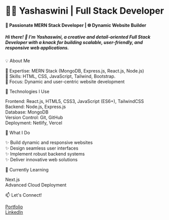 # 👩‍💻 Yashaswini | Full Stack Developer
#### 🚀 Passionate MERN Stack Developer | 🌐 Dynamic Website Builder

##### Hi there! 👋 I'm Yashaswini, a creative and detail-oriented Full Stack Developer with a knack for building scalable, user-friendly, and responsive web applications.

💡 About Me
<br>

🌟 Expertise: MERN Stack (MongoDB, Express.js, React.js, Node.js)
<br>
🌟 Skills: HTML, CSS, JavaScript, Tailwind, Bootstrap.
<br>
🌟 Focus: Dynamic and user-centric website development

🔧 Technologies I Use
<br>

Frontend: React.js, HTML5, CSS3, JavaScript (ES6+), TailwindCSS
<br>
Backend: Node.js, Express.js
<br>
Database: MongoDB
<br>
Version Control: Git, GitHub
<br>
Deployment: Netlify, Vercel

🌟 What I Do
<br>

✨ Build dynamic and responsive websites
<br>
✨ Design seamless user interfaces
<br>
✨ Implement robust backend systems
<br>
✨ Deliver innovative web solutions


🌱 Currently Learning
<br>

Next.js
<br>
Advanced Cloud Deployment

📫 Let's Connect!
<br>

<a href="https://yashusportfolio.netlify.app/">Portfolio</a>
<br>
<a href="https://www.linkedin.com/in/yashaswini-m-n">LinkedIn</a>



